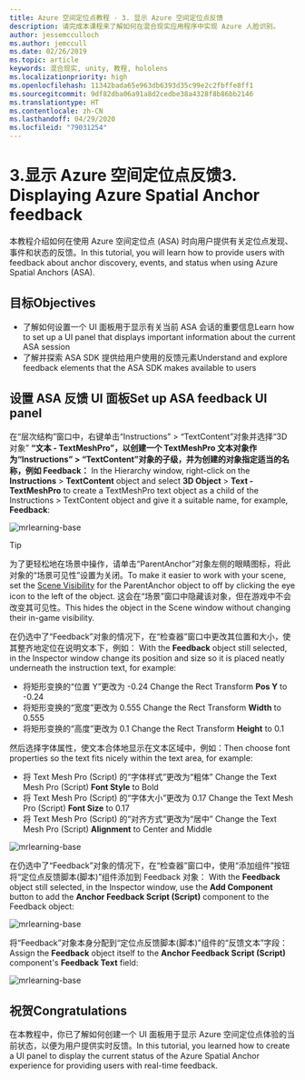 ```yaml
---
title: Azure 空间定位点教程 - 3. 显示 Azure 空间定位点反馈
description: 请完成本课程来了解如何在混合现实应用程序中实现 Azure 人脸识别。
author: jessemcculloch
ms.author: jemccull
ms.date: 02/26/2019
ms.topic: article
keywords: 混合现实, unity, 教程, hololens
ms.localizationpriority: high
ms.openlocfilehash: 11342bada65e963db6393d35c99e2c2fbffe8ff1
ms.sourcegitcommit: 9df82dba06a91a8d2cedbe38a4328f8b86bb2146
ms.translationtype: HT
ms.contentlocale: zh-CN
ms.lasthandoff: 04/29/2020
ms.locfileid: "79031254"
---
```

# <a name="3-displaying-azure-spatial-anchor-feedback"></a><span data-ttu-id="1a370-105">3.显示 Azure 空间定位点反馈</span><span class="sxs-lookup"><span data-stu-id="1a370-105">3. Displaying Azure Spatial Anchor feedback</span></span>

<span data-ttu-id="1a370-106">本教程介绍如何在使用 Azure 空间定位点 (ASA) 时向用户提供有关定位点发现、事件和状态的反馈。</span><span class="sxs-lookup"><span data-stu-id="1a370-106">In this tutorial, you will learn how to provide users with feedback about anchor discovery, events, and status when using Azure Spatial Anchors (ASA).</span></span>

## <a name="objectives"></a><span data-ttu-id="1a370-107">目标</span><span class="sxs-lookup"><span data-stu-id="1a370-107">Objectives</span></span>

* <span data-ttu-id="1a370-108">了解如何设置一个 UI 面板用于显示有关当前 ASA 会话的重要信息</span><span class="sxs-lookup"><span data-stu-id="1a370-108">Learn how to set up a UI panel that displays important information about the current ASA session</span></span>
* <span data-ttu-id="1a370-109">了解并探索 ASA SDK 提供给用户使用的反馈元素</span><span class="sxs-lookup"><span data-stu-id="1a370-109">Understand and explore feedback elements that the ASA SDK makes available to users</span></span>

## <a name="set-up-asa-feedback-ui-panel"></a><span data-ttu-id="1a370-110">设置 ASA 反馈 UI 面板</span><span class="sxs-lookup"><span data-stu-id="1a370-110">Set up ASA feedback UI panel</span></span>

<span data-ttu-id="1a370-111">在“层次结构”窗口中，右键单击“Instructions” > “TextContent”对象并选择“3D 对象” **“文本 - TextMeshPro”，以创建一个 TextMeshPro 文本对象作为“Instructions” > “TextContent”对象的子级，并为创建的对象指定适当的名称，例如 **Feedback**：**   </span><span class="sxs-lookup"><span data-stu-id="1a370-111">In the Hierarchy window, right-click on the **Instructions** > **TextContent** object and select **3D Object** > **Text - TextMeshPro** to create a TextMeshPro text object as a child of the Instructions > TextContent object and give it a suitable name, for example, **Feedback**:</span></span>

![mrlearning-base](images/mrlearning-asa/tutorial3-section1-step1-1.png)

> [!TIP]
> <span data-ttu-id="1a370-113">为了更轻松地在场景中操作，请单击“ParentAnchor”对象左侧的眼睛图标，将此对象的“场景可见性”设置为关闭。<a href="https://docs.unity3d.com/Manual/SceneVisibility.html" target="_blank"></a></span><span class="sxs-lookup"><span data-stu-id="1a370-113">To make it easier to work with your scene, set the  <a href="https://docs.unity3d.com/Manual/SceneVisibility.html" target="_blank">Scene Visibility</a> for the ParentAnchor object to off by clicking the eye icon to the left of the object.</span></span> <span data-ttu-id="1a370-114">这会在“场景”窗口中隐藏该对象，但在游戏中不会改变其可见性。</span><span class="sxs-lookup"><span data-stu-id="1a370-114">This hides the object in the Scene window without changing their in-game visibility.</span></span>

<span data-ttu-id="1a370-115">在仍选中了“Feedback”对象的情况下，在“检查器”窗口中更改其位置和大小，使其整齐地定位在说明文本下，例如： </span><span class="sxs-lookup"><span data-stu-id="1a370-115">With the **Feedback** object still selected, in the Inspector window change its position and size so it is placed neatly underneath the instruction text, for example:</span></span>

* <span data-ttu-id="1a370-116">将矩形变换的“位置 Y”更改为 -0.24 </span><span class="sxs-lookup"><span data-stu-id="1a370-116">Change the Rect Transform **Pos Y** to -0.24</span></span>
* <span data-ttu-id="1a370-117">将矩形变换的“宽度”更改为 0.555 </span><span class="sxs-lookup"><span data-stu-id="1a370-117">Change the Rect Transform **Width** to 0.555</span></span>
* <span data-ttu-id="1a370-118">将矩形变换的“高度”更改为 0.1 </span><span class="sxs-lookup"><span data-stu-id="1a370-118">Change the Rect Transform **Height** to 0.1</span></span>

<span data-ttu-id="1a370-119">然后选择字体属性，使文本合体地显示在文本区域中，例如：</span><span class="sxs-lookup"><span data-stu-id="1a370-119">Then choose font properties so the text fits nicely within the text area, for example:</span></span>

* <span data-ttu-id="1a370-120">将 Text Mesh Pro (Script) 的“字体样式”更改为“粗体” </span><span class="sxs-lookup"><span data-stu-id="1a370-120">Change the Text Mesh Pro (Script) **Font Style** to Bold</span></span>
* <span data-ttu-id="1a370-121">将 Text Mesh Pro (Script) 的“字体大小”更改为 0.17 </span><span class="sxs-lookup"><span data-stu-id="1a370-121">Change the Text Mesh Pro (Script) **Font Size** to 0.17</span></span>
* <span data-ttu-id="1a370-122">将 Text Mesh Pro (Script) 的“对齐方式”更改为“居中” </span><span class="sxs-lookup"><span data-stu-id="1a370-122">Change the Text Mesh Pro (Script) **Alignment** to Center and Middle</span></span>

![mrlearning-base](images/mrlearning-asa/tutorial3-section1-step1-2.png)

<span data-ttu-id="1a370-124">在仍选中了“Feedback”对象的情况下，在“检查器”窗口中，使用“添加组件”按钮将“定位点反馈脚本(脚本)”组件添加到 Feedback 对象：   </span><span class="sxs-lookup"><span data-stu-id="1a370-124">With the **Feedback** object still selected, in the Inspector window, use the **Add Component** button to add the **Anchor Feedback Script (Script)** component to the Feedback object:</span></span>

![mrlearning-base](images/mrlearning-asa/tutorial3-section1-step1-3.png)

<span data-ttu-id="1a370-126">将“Feedback”对象本身分配到“定位点反馈脚本(脚本)”组件的“反馈文本”字段：   </span><span class="sxs-lookup"><span data-stu-id="1a370-126">Assign the **Feedback** object itself to the **Anchor Feedback Script (Script)** component's **Feedback Text** field:</span></span>

![mrlearning-base](images/mrlearning-asa/tutorial3-section1-step1-4.png)

## <a name="congratulations"></a><span data-ttu-id="1a370-128">祝贺</span><span class="sxs-lookup"><span data-stu-id="1a370-128">Congratulations</span></span>

<span data-ttu-id="1a370-129">在本教程中，你已了解如何创建一个 UI 面板用于显示 Azure 空间定位点体验的当前状态，以便为用户提供实时反馈。</span><span class="sxs-lookup"><span data-stu-id="1a370-129">In this tutorial, you learned how to create a UI panel to display the current status of the Azure Spatial Anchor experience for providing users with real-time feedback.</span></span>
